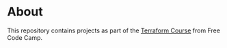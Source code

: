 # About

This repository contains projects as part of the [Terraform Course](https://www.youtube.com/watch?v=SLB_c_ayRMo) from Free Code Camp.